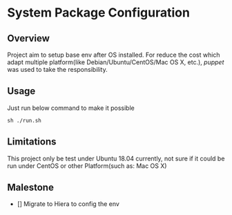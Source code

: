 System Package Configuration
===

## Overview
Project aim to setup base env after OS installed. For reduce the cost which adapt multiple platform(like Debian/Ubuntu/CentOS/Mac OS X, etc.), *puppet* was used to take the responsibility.
## Usage
Just run below command to make it possible
```
sh ./run.sh
```
## Limitations
This project only be test under Ubuntu 18.04 currently, not sure if it could be run under CentOS or other Platform(such as: Mac OS X)
## Malestone
  - [] Migrate to Hiera to config the env
